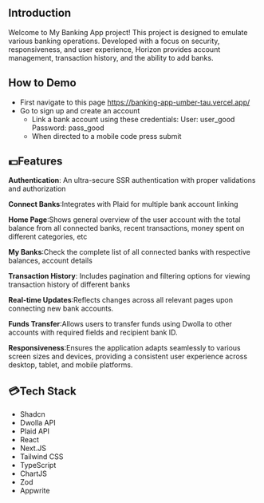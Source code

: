 ## Introduction
Welcome to My Banking App project! This project is designed to emulate various banking operations. Developed with a focus on security, responsiveness, and user experience, Horizon provides account management, transaction history, and the ability to add banks.


## How to Demo
* First navigate to this page https://banking-app-umber-tau.vercel.app/
* Go to sign up and create an account
  - Link a bank account using these credentials: User: user_good Password: pass_good
  - When directed to a mobile code press submit
## 💵Features
**Authentication**: An ultra-secure SSR authentication with proper validations and authorization

**Connect Banks**:Integrates with Plaid for multiple bank account linking

**Home Page**:Shows general overview of the user account with the total balance from all connected banks, recent transactions, money spent on different categories, etc

**My Banks**:Check the complete list of all connected banks with respective balances, account details

**Transaction History**: Includes pagination and filtering options for viewing transaction history of different banks

**Real-time Updates**:Reflects changes across all relevant pages upon connecting new bank accounts.

**Funds Transfer**:Allows users to transfer funds using Dwolla to other accounts with required fields and recipient bank ID.

**Responsiveness**:Ensures the application adapts seamlessly to various screen sizes and devices, providing a consistent user experience across desktop, tablet, and mobile platforms.

## 💳Tech Stack
* Shadcn
* Dwolla API
* Plaid API
* React
* Next.JS
* Tailwind CSS
* TypeScript
* ChartJS
* Zod
* Appwrite
